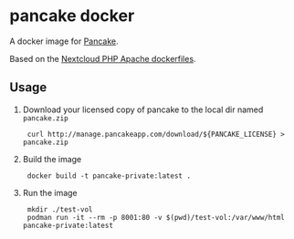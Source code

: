 # pancake docker

A docker image for [Pancake](https://www.pancakeapp.com).

Based on the [Nextcloud PHP Apache dockerfiles](https://github.com/nextcloud/docker).


## Usage

1. Download your licensed copy of pancake to the local dir named `pancake.zip`

        curl http://manage.pancakeapp.com/download/${PANCAKE_LICENSE} > pancake.zip

2. Build the image

        docker build -t pancake-private:latest .


3. Run the image

        mkdir ./test-vol
        podman run -it --rm -p 8001:80 -v $(pwd)/test-vol:/var/www/html pancake-private:latest


